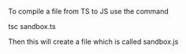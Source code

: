 To compile a file from TS to JS use the command

tsc sandbox.ts

Then this will create a file which is called sandbox.js
